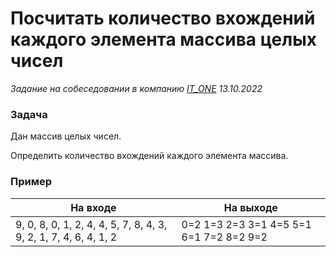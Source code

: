# Посчитать количество вхождений каждого элемента массива целых чисел

_Задание на собеседовании в компанию [IT_ONE](https://www.it-one.ru/) 13.10.2022_

### Задача

Дан массив целых чисел.

Определить количество вхождений каждого элемента массива.

### Пример

| На входе | На выходе |
|---------------------------------|---------------------------------------|
| 9, 0, 8, 0, 1, 2, 4, 4, 5, 7, 8, 4, 3, 9, 2, 1, 7, 4, 6, 4, 1, 2   | 0=2 1=3 2=3 3=1 4=5 5=1 6=1 7=2 8=2 9=2 |
